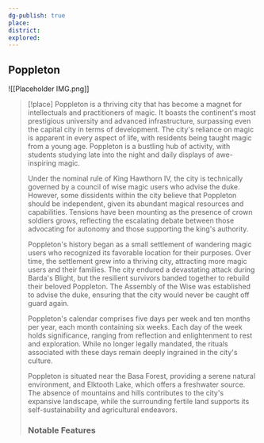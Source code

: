 ```yaml
---
dg-publish: true
place:
district:
explored:
---
```


## Poppleton

![[Placeholder IMG.png]]

>[!place]
>Poppleton is a thriving city that has become a magnet for intellectuals and practitioners of magic. It boasts the continent's most prestigious university and advanced infrastructure, surpassing even the capital city in terms of development. The city's reliance on magic is apparent in every aspect of life, with residents being taught magic from a young age. Poppleton is a bustling hub of activity, with students studying late into the night and daily displays of awe-inspiring magic.
>
>Under the nominal rule of King Hawthorn IV, the city is technically governed by a council of wise magic users who advise the duke. However, some dissidents within the city believe that Poppleton should be independent, given its abundant magical resources and capabilities. Tensions have been mounting as the presence of crown soldiers grows, reflecting the escalating debate between those advocating for autonomy and those supporting the king's authority.
>
>Poppleton's history began as a small settlement of wandering magic users who recognized its favorable location for their purposes. Over time, the settlement grew into a thriving city, attracting more magic users and their families. The city endured a devastating attack during Barda's Blight, but the resilient survivors banded together to rebuild their beloved Poppleton. The Assembly of the Wise was established to advise the duke, ensuring that the city would never be caught off guard again.
>
>Poppleton's calendar comprises five days per week and ten months per year, each month containing six weeks. Each day of the week holds significance, ranging from reflection and enlightenment to rest and exploration. While no longer legally mandated, the rituals associated with these days remain deeply ingrained in the city's culture. 
>
>Poppleton is situated near the Basa Forest, providing a serene natural environment, and Elktooth Lake, which offers a freshwater source. The absence of mountains and hills contributes to the city's expansive landscape, while the surrounding fertile land supports its self-sustainability and agricultural endeavors.
>### Notable Features
